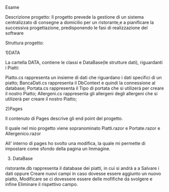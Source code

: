 Esame

Descrizione progetto:
Il progetto prevede la gestione di un  sistema centralizzato di consegne a 
domicilio per un ristorante,e a pianificare la successiva progettazione, predisponendo le fasi di realizzazione del software


Struttura progetto:

1)DATA

La cartella DATA, contiene le classi e DataBase(le strutture dati), riguardanti i Piatti:

Piatto.cs rappresenta un insieme di dati che riguardano i dati specifici di un piatto;
BancaDati.cs rappresenta il DbContext e quindi la connessione al database;
Portata.cs rappresenta il Tipo di portata che si utilizerà per creare il nostro Piatto;
Allergeni.cs rappresenta gli allergeni degli allergeni che si utilizerà per creare il nostro Piatto;

2)Pages 

Il contenuto di Pages descrive gli end point del progetto.

Il quale nel mio progetto viene sopranominato Piatti.razor e Portate.razor e Allergenico.razor 

All' interno di pages ho svolto una modifica, la quale mi permette di impostare come sfondo della pagina un Immagine.

3) DataBase

ristorante.db rappresenta il database dei piatti, in cui si andrà a a Salvare i dati oppure Creare nuovi campi in caso dovesse essere aggiunto un nuovo piatto,
Modificare se ci dovessere essere delle mofifiche da svolgere e infine Eliminare il rispettivo campo.


